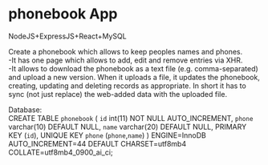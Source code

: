 # phonebook App

NodeJS+ExpressJS+React+MySQL

Create a phonebook which allows to keep peoples names and phones.   
 -It has one page which allows to add, edit and remove entries via XHR.   
 -It allows to download the phonebook as a text file (e.g. comma-separated) and upload a new version. When it uploads a file, it updates the phonebook, creating, updating and deleting records as appropriate. In short it has to sync (not just replace) the web-added data with the uploaded file.  
 
 
 Database:  
 CREATE TABLE `phonebook` (
  `id` int(11) NOT NULL AUTO_INCREMENT,
  `phone` varchar(10) DEFAULT NULL,
  `name` varchar(20) DEFAULT NULL,
  PRIMARY KEY (`id`),
  UNIQUE KEY `phone` (`phone`,`name`) 
) ENGINE=InnoDB AUTO_INCREMENT=44 DEFAULT CHARSET=utf8mb4 COLLATE=utf8mb4_0900_ai_ci;
